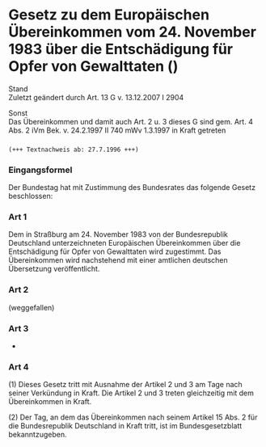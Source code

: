 Gesetz zu dem Europäischen Übereinkommen vom 24. November 1983 über die Entschädigung für Opfer von Gewalttaten ()
==================================================================================================================

Stand  
Zuletzt geändert durch Art. 13 G v. 13.12.2007 I 2904

Sonst  
Das Übereinkommen und damit auch Art. 2 u. 3 dieses G sind gem. Art. 4 Abs. 2 iVm Bek. v. 24.2.1997 II 740 mWv 1.3.1997 in Kraft getreten

### 

```
(+++ Textnachweis ab: 27.7.1996 +++)
```

### Eingangsformel

Der Bundestag hat mit Zustimmung des Bundesrates das folgende Gesetz beschlossen:

### Art 1

Dem in Straßburg am 24. November 1983 von der Bundesrepublik Deutschland unterzeichneten Europäischen Übereinkommen über die Entschädigung für Opfer von Gewalttaten wird zugestimmt. Das Übereinkommen wird nachstehend mit einer amtlichen deutschen Übersetzung veröffentlicht.

### Art 2

(weggefallen)

### Art 3

-

### Art 4

(1) Dieses Gesetz tritt mit Ausnahme der Artikel 2 und 3 am Tage nach seiner Verkündung in Kraft. Die Artikel 2 und 3 treten gleichzeitig mit dem Übereinkommen in Kraft.

(2) Der Tag, an dem das Übereinkommen nach seinem Artikel 15 Abs. 2 für die Bundesrepublik Deutschland in Kraft tritt, ist im Bundesgesetzblatt bekanntzugeben.
